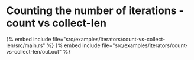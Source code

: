 # Counting the number of iterations - count vs collect-len


{% embed include file="src/examples/iterators/count-vs-collect-len/src/main.rs" %}
{% embed include file="src/examples/iterators/count-vs-collect-len/out.out" %}


